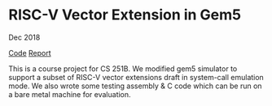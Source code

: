 # RISC-V Vector Extension in Gem5

Dec 2018

[Code](https://github.com/zjkmxy/cs251-final)
[Report](./assets/project_riscv_report.pdf)

This is a course project for CS 251B.
We modified gem5 simulator to support a subset of RISC-V vector extensions draft in system-call emulation mode.
We also wrote some testing assembly & C code which can be run on a bare metal machine for evaluation.
